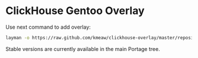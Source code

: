 ClickHouse Gentoo Overlay
=========================

Use next command to add overlay:
```bash
layman -o https://raw.github.com/kmeaw/clickhouse-overlay/master/repositories.xml -f -a clickhouse
```

Stable versions are currently available in the main Portage tree.
